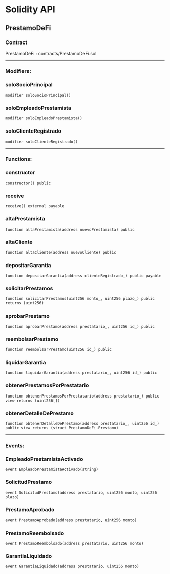 # Solidity API

## PrestamoDeFi

### Contract
PrestamoDeFi : contracts/PrestamoDeFi.sol

 --- 
### Modifiers:
### soloSocioPrincipal

```solidity
modifier soloSocioPrincipal()
```

### soloEmpleadoPrestamista

```solidity
modifier soloEmpleadoPrestamista()
```

### soloClienteRegistrado

```solidity
modifier soloClienteRegistrado()
```

 --- 
### Functions:
### constructor

```solidity
constructor() public
```

### receive

```solidity
receive() external payable
```

### altaPrestamista

```solidity
function altaPrestamista(address nuevoPrestamista) public
```

### altaCliente

```solidity
function altaCliente(address nuevoCliente) public
```

### depositarGarantia

```solidity
function depositarGarantia(address clienteRegistrado_) public payable
```

### solicitarPrestamos

```solidity
function solicitarPrestamos(uint256 monto_, uint256 plazo_) public returns (uint256)
```

### aprobarPrestamo

```solidity
function aprobarPrestamo(address prestatario_, uint256 id_) public
```

### reembolsarPrestamo

```solidity
function reembolsarPrestamo(uint256 id_) public
```

### liquidarGarantia

```solidity
function liquidarGarantia(address prestatario_, uint256 id_) public
```

### obtenerPrestamosPorPrestatario

```solidity
function obtenerPrestamosPorPrestatario(address prestatario_) public view returns (uint256[])
```

### obtenerDetalleDePrestamo

```solidity
function obtenerDetalleDePrestamo(address prestatario_, uint256 id_) public view returns (struct PrestamoDeFi.Prestamo)
```

 --- 
### Events:
### EmpleadoPrestamistaActivado

```solidity
event EmpleadoPrestamistaActivado(string)
```

### SolicitudPrestamo

```solidity
event SolicitudPrestamo(address prestatario, uint256 monto, uint256 plazo)
```

### PrestamoAprobado

```solidity
event PrestamoAprobado(address prestatario, uint256 monto)
```

### PrestamoReembolsado

```solidity
event PrestamoReembolsado(address prestatario, uint256 monto)
```

### GarantiaLiquidado

```solidity
event GarantiaLiquidado(address prestatario, uint256 monto)
```


